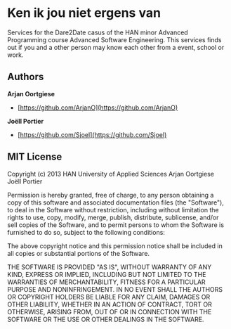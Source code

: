 # Ken ik jou niet ergens van

Services for the Dare2Date casus of the HAN minor Advanced Programming course Advanced Software Engineering. This services finds out if you and a other person may know each other from a event, school or work.

## Authors

**Arjan Oortgiese**

+ [https://github.com/ArjanO](https://github.com/ArjanO)

**Joëll Portier**

+ [https://github.com/Sjoel](https://github.com/Sjoel)

## MIT License
Copyright (c) 2013 HAN University of Applied Sciences
Arjan Oortgiese
Joëll Portier

Permission is hereby granted, free of charge, to any person
obtaining a copy of this software and associated documentation
files (the "Software"), to deal in the Software without
restriction, including without limitation the rights to use,
copy, modify, merge, publish, distribute, sublicense, and/or sell
copies of the Software, and to permit persons to whom the
Software is furnished to do so, subject to the following
conditions:

The above copyright notice and this permission notice shall be
included in all copies or substantial portions of the Software.

THE SOFTWARE IS PROVIDED "AS IS", WITHOUT WARRANTY OF ANY KIND,
EXPRESS OR IMPLIED, INCLUDING BUT NOT LIMITED TO THE WARRANTIES
OF MERCHANTABILITY, FITNESS FOR A PARTICULAR PURPOSE AND
NONINFRINGEMENT. IN NO EVENT SHALL THE AUTHORS OR COPYRIGHT
HOLDERS BE LIABLE FOR ANY CLAIM, DAMAGES OR OTHER LIABILITY,
WHETHER IN AN ACTION OF CONTRACT, TORT OR OTHERWISE, ARISING
FROM, OUT OF OR IN CONNECTION WITH THE SOFTWARE OR THE USE OR
OTHER DEALINGS IN THE SOFTWARE.
